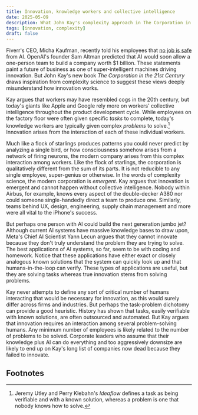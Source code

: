 ```yaml
---
title: Innovation, knowledge workers and collective intelligence
date: 2025-05-09
description: What John Kay's complexity approach in The Corporation in the 21st Century says about AI taking our jobs.
tags: [innovation, complexity]
draft: false
---
```


Fiverr's CEO, Micha Kaufman, recently told his employees that [no job is safe](https://www.entrepreneur.com/business-news/fiverr-ceo-says-ai-will-take-your-job-heres-what-to-do/491198) from AI. OpenAI's founder Sam Altman predicted that AI would soon allow a one-person team to build a company worth $1 billion. These statements paint a future of business as one of super-intelligent machines driving innovation. But John Kay's new book *The Corporation in the 21st Century* draws inspiration from complexity science to suggest these views deeply misunderstand how innovation works.

Kay argues that workers may have resembled cogs in the 20th century, but today's giants like Apple and Google rely more on workers' collective intelligence throughout the product development cycle. While employees on the factory floor were often given specific *tasks* to complete, today's knowledge workers are typically given complex *problems* to solve.[^ideaflow] Innovation arises from the interaction of each of these individual workers.

Much like a flock of starlings produces patterns you could never predict by analyzing a single bird, or how consciousness somehow arises from a network of firing neurons, the modern company arises from this complex interaction among workers. Like the flock of starlings, the corporation is qualitatively different from the sum of its parts. It is not reducible to any single employee, super-genius or otherwise. In the words of complexity science, the modern corporation is *emergent*. Kay argues that innovation is emergent and cannot happen without collective intelligence. Nobody within Airbus, for example, knows every aspect of the double-decker A380 nor could someone single-handedly direct a team to produce one. Similarly, teams behind UX, design, engineering, supply chain management and more were all vital to the iPhone's success.

But perhaps one person with AI could build the next generation jumbo jet? Although current AI systems have massive knowledge bases to draw upon, Meta's Chief AI Scientist Yann Lecun argues that they cannot innovate because they don't truly understand the problem they are trying to solve. The best applications of AI systems, so far, seem to be with coding and homework. Notice that these applications have either exact or closely analogous known solutions that the system can quickly look up and that humans-in-the-loop can verify. These types of applications are useful, but they are solving tasks whereas true innovation stems from solving problems.

Kay never attempts to define any sort of critical number of humans interacting that would be necessary for innovation, as this would surely differ across firms and industries. But perhaps the task-problem dichotomy can provide a good heuristic. History has shown that tasks, easily verifiable with known solutions, are often outsourced and automated. But Kay argues that innovation requires an interaction among several problem-solving humans. Any minimum number of employees is likely related to the number of problems to be solved. Corporate leaders who assume that their knowledge plus AI can do everything and too aggressively downsize are likely to end up on Kay's long list of companies now dead because they failed to innovate.

## Footnotes
[^ideaflow]: Jeremy Utley and Perry Klebahn's *Ideaflow* defines a task as being verifiable and with a known solution, whereas a problem is one that nobody knows how to solve.
